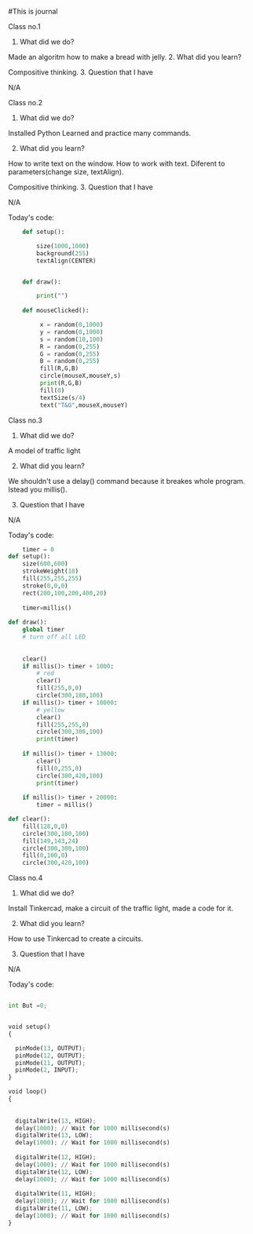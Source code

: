 #This is journal

Class no.1

1. What did we do?

Made an algoritm how to make a bread with jelly.
2. What did you learn?

Compositive thinking.
3. Question that I have

N/A



Class no.2

1. What did we do?

Installed Python
Learned and practice many commands.

2. What did you learn?

How to write text on the window. 
How to work with text. Diferent to parameters(change size, textAlign).

Compositive thinking.
3. Question that I have

N/A

Today's code:

```.py
    def setup():

        size(1000,1000)
        background(255)
        textAlign(CENTER)


    def draw():

        print("")
    
    def mouseClicked():

         x = random(0,1000)
         y = random(0,1000)
         s = random(10,100)
         R = random(0,255)
         G = random(0,255)
         B = random(0,255)
         fill(R,G,B)
         circle(mouseX,mouseY,s)
         print(R,G,B)
         fill(0)
         textSize(s/4)
         text("T&G",mouseX,mouseY)
```

Class no.3

1. What did we do?

A model of traffic light

2. What did you learn?

We shouldn't use a delay() command because it breakes whole program.
Istead you millis().

3. Question that I have

N/A

Today's code:
```.py
    timer = 0
def setup():
    size(600,600)
    strokeWeight(10)
    fill(255,255,255)
    stroke(0,0,0)
    rect(200,100,200,400,20)
    
    timer=millis()    
    
def draw():
    global timer
    # turn off all LED
  
    
    clear()
    if millis()> timer + 1000:
        # red
        clear()
        fill(255,0,0)
        circle(300,180,100)
    if millis()> timer + 10000:
        # yellow
        clear()
        fill(255,255,0)
        circle(300,300,100)
        print(timer)
    
    if millis()> timer + 13000:
        clear()
        fill(0,255,0)
        circle(300,420,100)
        print(timer)
        
    if millis()> timer + 20000:
        timer = millis()

def clear():
    fill(128,0,0)
    circle(300,180,100)
    fill(149,143,24)
    circle(300,300,100)
    fill(0,100,0)
    circle(300,420,100)
```
Class no.4

1. What did we do?

Install Tinkercad, make a circuit of the traffic light, made a code for it.

2. What did you learn?

How to use Tinkercad to create a circuits.

3. Question that I have

N/A

Today's code:
```.py

int But =0;


void setup()
{

  pinMode(13, OUTPUT);
  pinMode(12, OUTPUT);
  pinMode(11, OUTPUT);
  pinMode(2, INPUT);
}

void loop()
{
 
 
  digitalWrite(13, HIGH);
  delay(1000); // Wait for 1000 millisecond(s)
  digitalWrite(13, LOW);
  delay(1000); // Wait for 1000 millisecond(s)
  
  digitalWrite(12, HIGH);
  delay(1000); // Wait for 1000 millisecond(s)
  digitalWrite(12, LOW);
  delay(1000); // Wait for 1000 millisecond(s)
  
  digitalWrite(11, HIGH);
  delay(1000); // Wait for 1000 millisecond(s)
  digitalWrite(11, LOW);
  delay(1000); // Wait for 1000 millisecond(s)
}
```

